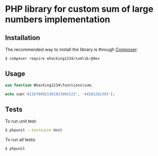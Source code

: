 # PHP library for custom sum of large numbers implementation

## Installation 

The recommended way to install the library is through [Composer](https://getcomposer.org):

```bash
$ composer require whacking1234/sumlib:@dev
```  

## Usage

```php
use function Whacking1234\functions\sum;

echo sum('8116789921361823993123', '44181262393');
```

## Tests 

To run unit test:

```bash
$ phpunit --testsuite Unit
```

To run all tests:

```bash
$ phpunit
```
